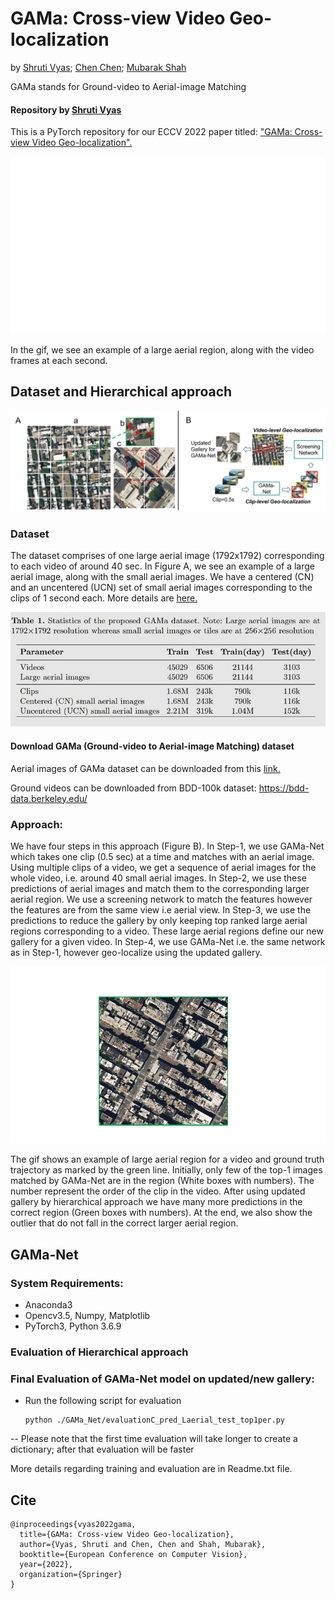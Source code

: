 # GAMa: Cross-view Video Geo-localization 
by [Shruti Vyas](https://scholar.google.com/citations?user=15YqUQUAAAAJ&hl=en); [Chen Chen](https://scholar.google.com/citations?user=TuEwcZ0AAAAJ&hl=en); [Mubarak Shah](https://scholar.google.com/citations?user=p8gsO3gAAAAJ&hl=en)

GAMa  stands for Ground-video to Aerial-image Matching

#### Repository by [Shruti Vyas](https://scholar.google.com/citations?user=15YqUQUAAAAJ&hl=en)

This is a PyTorch repository for our ECCV 2022 paper titled: ["GAMa: Cross-view Video Geo-localization".](https://arxiv.org/abs/2207.02431)

![gif](video_aerial_sample.gif "Ground-truth video trajectory") 

In the gif, we see an example of a large aerial region, along with the video frames at each second.

## Dataset and Hierarchical approach

![image](fig2_3.jpg "A:GAMa dataset aerial images; B: Hierarchical approach")

### Dataset
The dataset comprises of one large aerial image (1792x1792) corresponding to each video of around 40 sec. In Figure A, we see an example of a large aerial image, along with the small aerial images. We have a centered (CN) and an uncentered (UCN) set of small aerial images corresponding to the clips of 1 second each. More details are [here.](https://arxiv.org/abs/2207.02431)

![image](table1.jpg "GAMa dataset")

#### Download GAMa (Ground-video to Aerial-image Matching) dataset

Aerial images of GAMa dataset can be downloaded from this [link.](
https://nam02.safelinks.protection.outlook.com/?url=https%3A%2F%2Fwww.crcv.ucf.edu%2Fdata1%2FGAMa%2F&amp;data=05%7C01%7Cshruti%40crcv.ucf.edu%7C307850d8ddd443dcaa3108da6a82a1a8%7Cbb932f15ef3842ba91fcf3c59d5dd1f1%7C0%7C0%7C637939406540630080%7CUnknown%7CTWFpbGZsb3d8eyJWIjoiMC4wLjAwMDAiLCJQIjoiV2luMzIiLCJBTiI6Ik1haWwiLCJXVCI6Mn0%3D%7C3000%7C%7C%7C&amp;sdata=AekpMwQcG847RxVQD6w63pWMqHYhHBS%2B57fFiwrgFp0%3D&amp;reserved=0 )

Ground videos can be downloaded from BDD-100k dataset:
https://bdd-data.berkeley.edu/


### Approach: 
We have four steps in this approach (Figure B). In Step-1, we use GAMa-Net which takes one clip (0.5 sec) at a time and matches with an aerial image.
Using multiple clips of a video, we get a sequence of aerial images for the whole video, i.e. around 40 small aerial images. In Step-2, we use these predictions of aerial images and match them to the corresponding larger aerial region. We use a screening network to match the features however the features are from the
same view i.e aerial view. In Step-3, we use the predictions to reduce the gallery by only keeping top ranked large aerial regions corresponding to a video. These large aerial regions define our new gallery for a given video. In Step-4, we use GAMa-Net i.e. the same network as in Step-1, however geo-localize using the updated gallery.

![gif](predictions_2.gif "Aerial image> Ground truth trajectory> GAMa-Net pred> GAMa-Net with hierarchical> outliers")

The gif shows an example of large aerial region for a video and ground truth trajectory as marked by the green line. Initially, only few of the top-1 images matched by GAMa-Net are in the region (White boxes with numbers). The number represent the order of the clip in the video. After using updated gallery by hierarchical approach we have many more predictions in the correct region (Green boxes with numbers). At the end, we also show the outlier that do not fall in the correct larger aerial region.


## GAMa-Net
### System Requirements:
- Anaconda3
- Opencv3.5, Numpy, Matplotlib
- PyTorch3, Python 3.6.9

### Evaluation of Hierarchical approach


### Final Evaluation of GAMa-Net model on updated/new gallery: 

- Run the following script for evaluation
	```
	python ./GAMa_Net/evaluationC_pred_Laerial_test_top1per.py
	```

-- Please note that the first time evaluation will take longer to create a dictionary; after that evaluation will be faster
	
More details regarding training and evaluation are in Readme.txt file.

## Cite

```
@inproceedings{vyas2022gama,
  title={GAMa: Cross-view Video Geo-localization},
  author={Vyas, Shruti and Chen, Chen and Shah, Mubarak},
  booktitle={European Conference on Computer Vision},
  year={2022},
  organization={Springer}
}
```
